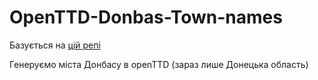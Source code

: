 # OpenTTD-Donbas-Town-names
Базується на [цій репі](https://github.com/ZvikaZ/OpenTTD-Israeli-Town-Names)

Генеруємо міста Донбасу в openTTD (зараз лише Донецька область)

